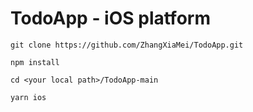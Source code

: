 # TodoApp - iOS platform

```
git clone https://github.com/ZhangXiaMei/TodoApp.git
```
```
npm install
```
```
cd <your local path>/TodoApp-main
```
```
yarn ios
```
